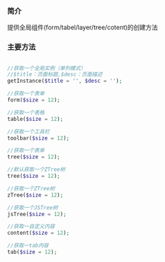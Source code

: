 ### 简介
 
提供全局组件(form/tabel/layer/tree/cotent)的创建方法

### 主要方法
```php

//获取一个全局实例（单列模式）
//$title：页面标题,$desc：页面描述
getInstance($title = '', $desc = '');

//获取一个表单
form($size = 12);

//获取一个表格
table($size = 12);

//获取一个工具栏
toolbar($size = 12);

//获取一个表单
tree($size = 12);

//默认获取一个ZTree树
tree($size = 12);

//获取一个ZTree树
zTree($size = 12);

//获取一个JSTree树
jsTree($size = 12);

//获取一自定义内容
content($size = 12);

//获取一tab内容
tab($size = 12);

```